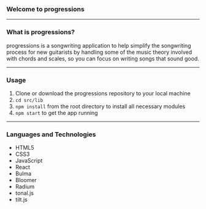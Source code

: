 ### Welcome to progressions

----
### What is progressions?


progressions is a songwriting application to help simplify the songwriting process for new guitarists by handling some of the music theory involved with chords and scales, so you can focus on writing songs that sound good.

----
### Usage
1. Clone or download the progressions repository to your local machine
2. ```cd src/lib```
3. ```npm install``` from the root directory to install all necessary modules
8. ```npm start``` to get the app running 

----
### Languages and Technologies
* HTML5
* CSS3
* JavaScript
* React
* Bulma
* Bloomer
* Radium
* tonal.js
* tilt.js
